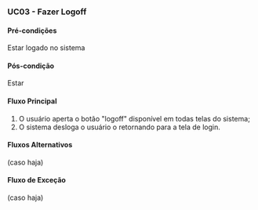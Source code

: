 ### UC03 - Fazer Logoff

#### Pré-condições
Estar logado no sistema
#### Pós-condição
Estar 
#### Fluxo Principal
1. O usuário aperta o botão "logoff" disponível em todas telas do sistema;
2. O sistema desloga o usuário o retornando para a tela de login.
#### Fluxos Alternativos
(caso haja)

#### Fluxo de Exceção
(caso haja)
